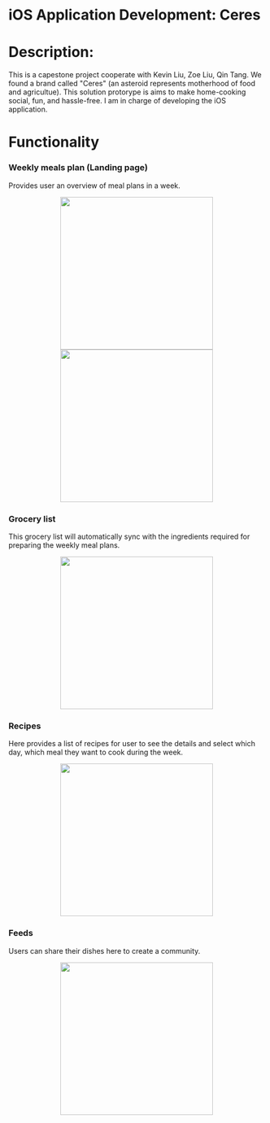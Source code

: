 # iOS Application Development: Ceres

# Description:
This is a capestone project cooperate with Kevin Liu, Zoe Liu, Qin Tang. We found a brand called "Ceres" (an asteroid represents motherhood of food and agricultue). This solution protorype is aims to make home-cooking social, fun, and hassle-free. I am in charge of developing the iOS application.

# Functionality

### Weekly meals plan (Landing page)
Provides user an overview of meal plans in a week.
<p align = 'center'>
<img src = 'https://github.com/zachhuang4026/ceres/blob/main/landing_page.gif' width="300">
<img src = 'https://github.com/zachhuang4026/ceres/blob/main/recipes_detail.gif' width="300">
</p>

### Grocery list
This grocery list will automatically sync with the ingredients required for preparing the weekly meal plans.
<p align = 'center'>
<img src = 'https://github.com/zachhuang4026/ceres/blob/main/grocery_list.gif' width="300">
</p>

### Recipes
Here provides a list of recipes for user to see the details and select which day, which meal they want to cook during the week.
<p align = 'center'>
<img src = 'https://github.com/zachhuang4026/ceres/blob/main/recipes_planning.gif' width="300">
</p>

### Feeds
Users can share their dishes here to create a community.
<p align = 'center'>
<img src = 'https://github.com/zachhuang4026/ceres/blob/main/feeds.gif' width="300">
</p>

